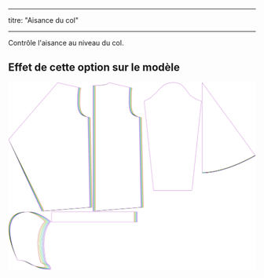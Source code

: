 - - -
titre: "Aisance du col"
- - -

Contrôle l'aisance au niveau du col.

## Effet de cette option sur le modèle

![Cette image montre l'effet de cette option en superposant plusieurs variantes qui ont une valeur différente pour cette option](yuri_collarease_sample.svg "Effet de cette option sur le modèle")
